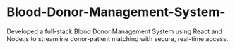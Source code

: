 # Blood-Donor-Management-System-
Developed a full-stack Blood Donor Management System using React and Node.js to streamline donor-patient matching with secure, real-time access.
